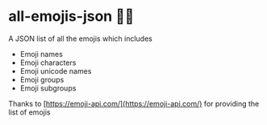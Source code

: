 # all-emojis-json 👨‍🎤

A JSON list of all the emojis which includes

- Emoji names
- Emoji characters
- Emoji unicode names
- Emoji groups
- Emoji subgroups

Thanks to [https://emoji-api.com/](https://emoji-api.com/) for providing the list of emojis
